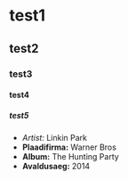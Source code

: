 
# test1

## test2

### test3

#### test4

##### test5


* *Artist:* Linkin Park
* **Plaadifirma:** Warner Bros
* **Album:** The Hunting Party
* **Avaldusaeg:** 2014
